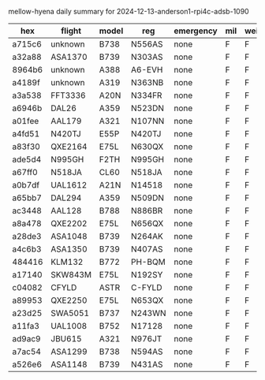 mellow-hyena daily summary for 2024-12-13-anderson1-rpi4c-adsb-1090

|hex|flight|model|reg|emergency|mil|weirdo|
|--|--|--|--|--|--|--|
|a715c6|unknown|B738|N556AS|none|F|F|
|a32a88|ASA1370|B739|N303AS|none|F|F|
|8964b6|unknown|A388|A6-EVH|none|F|F|
|a4189f|unknown|A319|N363NB|none|F|F|
|a3a538|FFT3336|A20N|N334FR|none|F|F|
|a6946b|DAL26|A359|N523DN|none|F|F|
|a01fee|AAL179|A321|N107NN|none|F|F|
|a4fd51|N420TJ|E55P|N420TJ|none|F|F|
|a83f30|QXE2164|E75L|N630QX|none|F|F|
|ade5d4|N995GH|F2TH|N995GH|none|F|F|
|a67ff0|N518JA|CL60|N518JA|none|F|F|
|a0b7df|UAL1612|A21N|N14518|none|F|F|
|a65bb7|DAL294|A359|N509DN|none|F|F|
|ac3448|AAL128|B788|N886BR|none|F|F|
|a8a478|QXE2202|E75L|N656QX|none|F|F|
|a28de3|ASA1048|B739|N264AK|none|F|F|
|a4c6b3|ASA1350|B739|N407AS|none|F|F|
|484416|KLM132|B772|PH-BQM|none|F|F|
|a17140|SKW843M|E75L|N192SY|none|F|F|
|c04082|CFYLD|ASTR|C-FYLD|none|F|F|
|a89953|QXE2250|E75L|N653QX|none|F|F|
|a23d25|SWA5051|B737|N243WN|none|F|F|
|a11fa3|UAL1008|B752|N17128|none|F|F|
|ad9ac9|JBU615|A321|N976JT|none|F|F|
|a7ac54|ASA1299|B738|N594AS|none|F|F|
|a526e6|ASA1148|B739|N431AS|none|F|F|
